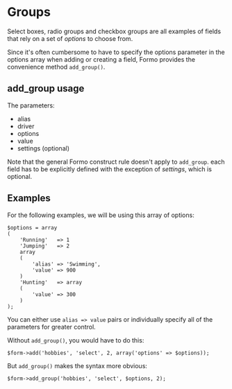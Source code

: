 Groups
======

Select boxes, radio groups and checkbox groups are all examples of fields that rely on a set of *options* to choose from.

Since it's often cumbersome to have to specify the options parameter in the options array when adding or creating a field, Formo provides the convenience method `add_group()`.

## add_group usage

The parameters:

* alias
* driver
* options
* value
* settings (optional)

Note that the general Formo construct rule doesn't apply to `add_group`. each field has to be explicitly defined with the exception of *settings*, which is optional.

## Examples

For the following examples, we will be using this array of options:

	$options = array
	(
		'Running'	=> 1
		'Jumping'	=> 2
		array
		(
			'alias' => 'Swimming',
			'value'	=> 900
		)
		'Hunting'	=> array
		(
			'value'	=> 300
		)
	);
	
You can either use `alias => value` pairs or individually specify all of the parameters for greater control.

Without `add_group()`, you would have to do this:

	$form->add('hobbies', 'select', 2, array('options' => $options));
	
But `add_group()` makes the syntax more obvious:

	$form->add_group('hobbies', 'select', $options, 2);